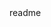 <snippet>
  <content><![CDATA[
# ${1:Project Name}
Sistema que alia o carregamento de materiais para estudo em diversos formatos à criação (pelo professor) de atividades variadas e execução (pelo aluno) destas. Objetiva-se atingir grandes Instituições de Ensino Superior com a aplicação, que tem parte web, e parte mobile.
## Instalação
TODO: Descrever futuramente
## Usage
TODO: Descrever futuramente
## Contribuição
1. Fork it!
2. Create your feature branch: `git checkout -b my-new-feature`
3. Commit your changes: `git commit -am 'Add some feature'`
4. Push to the branch: `git push origin my-new-feature`
5. Submit a pull request :D
## Historia
TODO: Escrever história
## Créditos
Ao professor orientador Gilberto Hiragi, do UniCEUB.
Aos alunos:
  Caio Henrique Maia Menezes
  Everton Galdino da Silva
  Guilherme Isidoro Alves da Silva
  José Maria dos Reis Lisboa
  Litchi Sun Zulato
## Licença
TODO: Escrever licença
]]></content>
  <tabTrigger>readme</tabTrigger>
</snippet>
